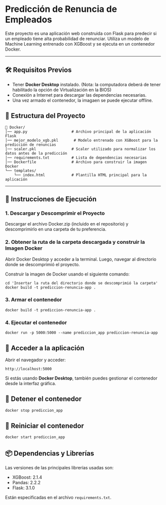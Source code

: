 # Predicción de Renuncia de Empleados

Este proyecto es una aplicación web construida con Flask para predecir si un empleado tiene alta probabilidad de renunciar. Utiliza un modelo de Machine Learning entrenado con XGBoost y se ejecuta en un contenedor Docker.

---

## 🛠️ **Requisitos Previos**

- Tener **Docker Desktop** instalado. (Nota: la computadora deberá de tener habilitado la opción de Virtualización en la BIOS)
- Conexión a Internet para descargar las dependencias necesarias.
- Una vez armado el contenedor, la imagaen se puede ejecutar offline.

## 📁 **Estructura del Proyecto**
```
📂 Docker/
│── app.py                    # Archivo principal de la aplicación Flask
│── mejor_modelo_xgb.pkl       # Modelo entrenado con XGBoost para la predicción de renuncias
│── scaler.pkl                # Scaler utilizado para normalizar los datos antes de la predicción
│── requirements.txt          # Lista de dependencias necesarias
│── Dockerfile                # Archivo para construir la imagen Docker
└── templates/
    └── index.html            # Plantilla HTML principal para la aplicación

```

---

## 🔧 **Instrucciones de Ejecución**

### **1. Descargar y Descomprimir el Proyecto**
Descargar el archivo Docker.zip (incluido en el repositorio) y descomprimirlo en una carpeta de tu preferencia.

### **2. Obtener la ruta de la carpeta descargada y construir la Imagen Docker**

Abrir Docker Desktop y acceder a la terminal. Luego, navegar al directorio donde se descomprimió el proyecto.

Construir la imagen de Docker usando el siguiente comando:
```
cd 'Insertar la ruta del directorio donde se descomprimió la carpeta'
docker build -t prediccion-renuncia-app .
```

### **3. Armar el contenedor**
```
docker build -t prediccion-renuncia-app .
```

### **4. Ejecutar el contenedor**
```
docker run -p 5000:5000 --name prediccion_app prediccion-renuncia-app
```

## 🚀 **Acceder a la aplicación**

Abrir el navegador y acceder:
```
http://localhost:5000
```

Si estás usando **Docker Desktop**, también puedes gestionar el contenedor desde la interfaz gráfica.


## 🛑 **Detener el contenedor**
```bash
docker stop prediccion_app
```


## 🔄 **Reiniciar el contenedor**
```bash
docker start prediccion_app
```

## 📦 **Dependencias y Librerías**
Las versiones de las principales librerías usadas son:

- XGBoost: 2.1.4
- Pandas: 2.2.2
- Flask: 3.1.0

Están especificadas en el archivo `requirements.txt`.
